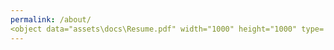 ```yaml
---
permalink: /about/
<object data="assets\docs\Resume.pdf" width="1000" height="1000" type='application/pdf'></object>
---
```


<object data="assets\docs\Resume.pdf" width="1000" height="1000" type='application/pdf'></object>